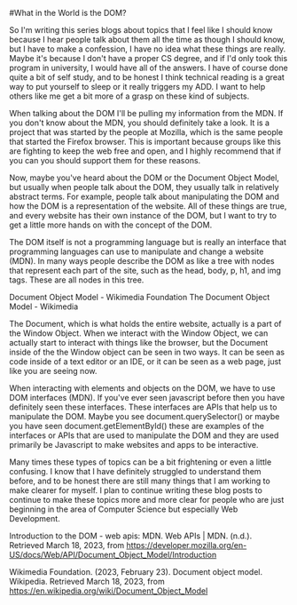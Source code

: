 #What in the World is the DOM?

So I'm writing this series blogs about topics that I feel like I should know because I hear people talk about them all the time as though I should know, but I have to make a confession, I have no idea what these things are really. Maybe it's because I don't have a proper CS degree, and if I'd only took this program in university, I would have all of the answers. I have of course done quite a bit of self study, and to be honest I think technical reading is a great way to put yourself to sleep or it really triggers my ADD. I want to help others like me get a bit more of a grasp on these kind of subjects.

When talking about the DOM I'll be pulling my information from the MDN. If you don't know about the MDN, you should definitely take a look. It is a project that was started by the people at Mozilla, which is the same people that started the Firefox browser. This is important because groups like this are fighting to keep the web free and open, and I highly recommend that if you can you should support them for these reasons.

Now, maybe you've heard about the DOM or the Document Object Model, but usually when people talk about the DOM, they usually talk in relatively abstract terms. For example, people talk about manipulating the DOM and how the DOM is a representation of the website. All of these things are true, and every website has their own instance of the DOM, but I want to try to get a little more hands on with the concept of the DOM.

The DOM itself is not a programming language but is really an interface that programming languages can use to manipulate and change a website (MDN). In many ways people describe the DOM as like a tree with nodes that represent each part of the site, such as the head, body, p, h1, and img tags. These are all nodes in this tree.

Document Object Model - Wikimedia Foundation
The Document Object Model - Wikimedia

The Document, which is what holds the entire website, actually is a part of the Window Object. When we interact with the Window Object, we can actually start to interact with things like the browser, but the Document inside of the the Window object can be seen in two ways. It can be seen as code inside of a text editor or an IDE, or it can be seen as a web page, just like you are seeing now.

When interacting with elements and objects on the DOM, we have to use DOM interfaces (MDN). If you've ever seen javascript before then you have definitely seen these interfaces. These interfaces are APIs that help us to manipulate the DOM. Maybe you see document.querySelector() or maybe you have seen document.getElementById() these are examples of the interfaces or APIs that are used to manipulate the DOM and they are used primarily be Javascript to make websites and apps to be interactive.

Many times these types of topics can be a bit frightening or even a little confusing. I know that I have definitely struggled to understand them before, and to be honest there are still many things that I am working to make clearer for myself. I plan to continue writing these blog posts to continue to make these topics more and more clear for people who are just beginning in the area of Computer Science but especially Web Development.

Introduction to the DOM - web apis: MDN. Web APIs | MDN. (n.d.). Retrieved March 18, 2023, from https://developer.mozilla.org/en-US/docs/Web/API/Document_Object_Model/Introduction

Wikimedia Foundation. (2023, February 23). Document object model. Wikipedia. Retrieved March 18, 2023, from https://en.wikipedia.org/wiki/Document_Object_Model

